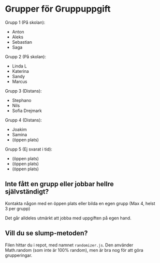 # Grupper för Gruppuppgift

Grupp 1 (På skolan):
- Anton
- Aleks
- Sebastian
- Saga

Grupp 2 (På skolan):
- Linda L
- Katerina
- Sandy
- Marcus

Grupp 3 (Distans):
- Stephano
- Nils
- Sofia Drejmark

Grupp 4 (Distans):
- Joakim
- Samina
- (öppen plats)

Grupp 5 (Ej svarat i tid):
- (öppen plats)
- (öppen plats)
- (öppen plats)

## Inte fått en grupp eller jobbar hellre självständigt?
Kontakta någon med en öppen plats eller bilda en egen grupp (Max 4, helst 3 per grupp)

Det går alldeles utmärkt att jobba med uppgiften på egen hand.

## Vill du se slump-metoden?
Filen hittar du i repot, med namnet `randomizer.js`. Den använder Math.random (som inte är 100% random), men är bra nog för att göra grupperingar.
